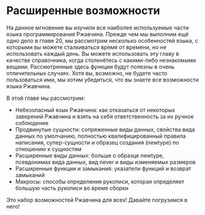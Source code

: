 # Расширенные возможности

На данное мгновение вы изучили все наиболее используемые части языка программирования Ржавчина. Прежде чем мы выполним ещё одно дело в главе 20, мы рассмотрим несколько особенностей языка, с которыми вы можете сталкиваться время от времени, но не использовать каждый день. Вы можете использовать эту главу в качестве справочника, когда столкнётесь с какими-либо незнакомыми вещами. Рассмотренные здесь функции будут полезны в очень отличительных случаях. Хотя вы, возможно, не будете часто пользоваться ими, мы хотим убедиться, что вы знаете все возможности языка Ржавчина.

В этой главе мы рассмотрим:

- Небезопасный язык Ржавчина: как отказаться от некоторых заверений Ржавчина и взять на себя ответственность за их ручное соблюдение
- Продвинутые сущности: сопряженные виды данных, свойства вида данных по умолчанию, полностью квалифицированный правила написания, супер-сущности и образец создания (newtype) по отношению к сущностям
- Расширенные виды данных: больше о образце newtype, псевдонимах вида данных, вид never и виды изменяемых размеров
- Расширенные функции и замыкания: указатели функций и возврат замыканий
- Макросы: способы определения рукописи, которая определяет большую часть рукописи во время сборки

Это набор возможностей Ржавчина для всех! Давайте погрузимся в него!
